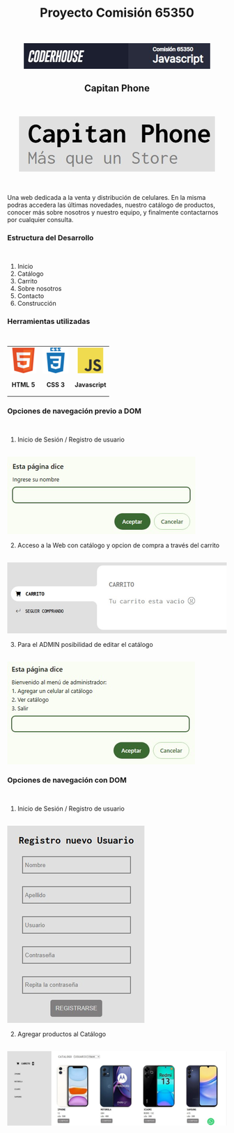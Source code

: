 <div align="center" width="100">

# Proyecto Comisión 65350

</br>
</br>

<img src="./assets/images/banner_comision.jpg" alt="Imagen del logo de Coderhouse y el numero de comisión">

## Capitan Phone

</br>
</br>

<img src="./assets/images/banner_capitan.jpg" alt="Imagen del logo de Capitan Phone">

</div>

</br>
</br>

Una web dedicada a la venta y distribución de celulares. En la misma podras accedera las últimas novedades, nuestro catálogo de productos, conocer más sobre nosotros y nuestro equipo, y finalmente contactarnos por cualquier consulta.


### Estructura del Desarrollo

</br>

1. Inicio
2. Catálogo
3. Carrito
4. Sobre nosotros
5. Contacto
6. Construcción


### Herramientas utilizadas

</br>

<p align="center">
    <table>
        <tr>
            <td align="center">
                <img src="https://github.com/devicons/devicon/blob/master/icons/html5/html5-original.svg" alt="HTML5" width="60" height="60">
                <p> <b>HTML 5</b> </p>                
            </td>
            <td align="center">
                <img src="https://github.com/devicons/devicon/blob/master/icons/css3/css3-plain-wordmark.svg" alt="CSS3" width="60" height="60">
                <p> <b>CSS 3</b> </p>
            </td>
           <td align="center">
                <img src="https://github.com/devicons/devicon/blob/master/icons/javascript/javascript-original.svg" alt="JavaScript" width="60" height="60">
                <p> <b>Javascript</b> </p>      
            </td>
        </tr>
    </table>
</p>


### Opciones de navegación  previo a DOM

</br>

1. Inicio de Sesión / Registro de usuario

</br>

<img src="./assets/images/banner_usuario.jpg" alt="Imagen de ingreso de usuario">  

2. Acceso a la Web con catálogo y opcion de compra a través del carrito

</br>

<img src="./assets/images/banner_carrito.jpg" alt="Imagen del carrito de compras">  

3. Para el ADMIN posibilidad de editar el catálogo

</br>

<img src="./assets/images/banner_admin_catalogo.jpg" alt="Imagen del panel de administrador del catálogo">  

### Opciones de navegación con DOM

</br>

1. Inicio de Sesión / Registro de usuario

</br>

<img src="./assets/images/registro.jpg" alt="imagen de Registro de usuario">

2. Agregar productos al Catálogo

</br>

<img src="./assets/images/agregar_productos.jpg" alt="imagen de formulario para agregar productos">



